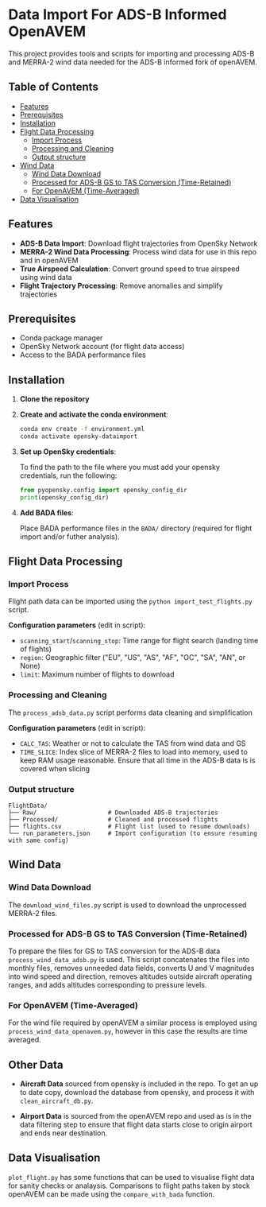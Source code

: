 # Data Import For ADS-B Informed OpenAVEM

This project provides tools and scripts for importing and processing ADS-B and MERRA-2 wind data needed for the ADS-B informed fork of openAVEM.

## Table of Contents

- [Features](#features)
- [Prerequisites](#prerequisites)
- [Installation](#installation)
- [Flight Data Processing](#flight-data-processing)
  - [Import Process](#import-process)
  - [Processing and Cleaning](#processing-and-cleaning)
  - [Output structure](#output-structure)
- [Wind Data](#wind-data)
  - [Wind Data Download](#wind-data-download)
  - [Processed for ADS-B GS to TAS Conversion (Time-Retained)](#processed-for-ads-b-gs-to-tas-conversion-time-retained)
  - [For OpenAVEM (Time-Averaged)](#for-openavem-time-averaged)
- [Data Visualisation](#data-visualisation)

## Features

- **ADS-B Data Import**: Download flight trajectories from OpenSky Network
- **MERRA-2 Wind Data Processing**: Process wind data for use in this repo and in openAVEM
- **True Airspeed Calculation**: Convert ground speed to true airspeed using wind data
- **Flight Trajectory Processing**: Remove anomalies and simplify trajectories

## Prerequisites

- Conda package manager
- OpenSky Network account (for flight data access)
- Access to the BADA performance files

## Installation

1. **Clone the repository**

2. **Create and activate the conda environment**:

   ```bash
   conda env create -f environment.yml
   conda activate opensky-dataimport
   ```

3. **Set up OpenSky credentials**:

   To find the path to the file where you must add your opensky credentials, run the following:

   ```python
   from pyopensky.config import opensky_config_dir
   print(opensky_config_dir)
   ```

4. **Add BADA files**:

   Place BADA performance files in the `BADA/` directory (required for flight import and/or futher analysis).

## Flight Data Processing

### Import Process

Flight path data can be imported using the `python import_test_flights.py` script.

**Configuration parameters** (edit in script):

- `scanning_start`/`scanning_stop`: Time range for flight search (landing time of flights)
- `region`: Geographic filter ("EU", "US", "AS", "AF", "OC", "SA", "AN", or None)
- `limit`: Maximum number of flights to download

### Processing and Cleaning

The `process_adsb_data.py` script performs data cleaning and simplification

**Configuration parameters** (edit in script):

- `CALC_TAS`: Weather or not to calculate the TAS from wind data and GS
- `TIME_SLICE`: Index slice of MERRA-2 files to load into memory, used to keep RAM usage reasonable. Ensure that all time in the ADS-B data is is covered when slicing

### Output structure

```text
FlightData/
├── Raw/                    # Downloaded ADS-B trajectories
├── Processed/              # Cleaned and processed flights
├── flights.csv             # Flight list (used to resume downloads)
└── run_parameters.json     # Import configuration (to ensure resuming with same config)
```

## Wind Data

### Wind Data Download

The `download_wind_files.py` script is used to download the unprocessed MERRA-2 files.

### Processed for ADS-B GS to TAS Conversion (Time-Retained)

To prepare the files for GS to TAS conversion for the ADS-B data `process_wind_data_adsb.py` is used. This script concatenates the files into monthly files, removes unneeded data fields, converts U and V magnitudes into wind speed and direction, removes altitudes outside aircraft operating ranges, and adds altitudes corresponding to pressure levels.

### For OpenAVEM (Time-Averaged)

For the wind file required by openAVEM a similar process is employed using `process_wind_data_openavem.py`, however in this case the results are time averaged.

## Other Data

- **Aircraft Data** sourced from opensky is included in the repo. To get an up to date copy, download the database from opensky, and process it with ``clean_aircraft_db.py``.

- **Airport Data** is sourced from the openAVEM repo and used as is in the data filtering step to ensure that flight data starts close to origin airport and ends near destination.

## Data Visualisation

`plot_flight.py` has some functions that can be used to visualise flight data for sanity checks or analaysis. Comparisons to flight paths taken by stock openAVEM can be made using the `compare_with_bada` function.
